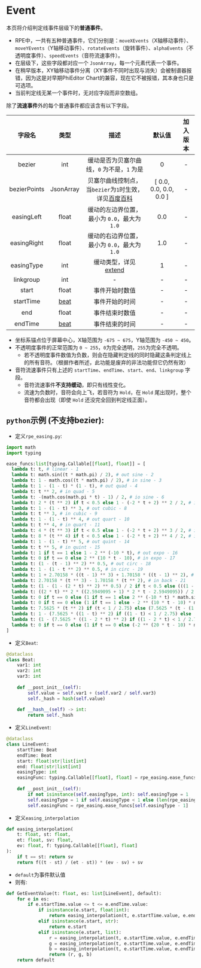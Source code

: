 # Event
本页将介绍判定线事件层级下的**普通事件**。

- RPE中，一共有五种普通事件，它们分别是：`moveXEvents`（X轴移动事件）、`moveYEvents`（Y轴移动事件）、`rotateEvents`（旋转事件）、`alphaEvents`（不透明度事件）、`speedEvents`（音符流速事件）。
- 在层级下，这些字段都对应一个 `JsonArray`，每一个元素代表一个事件。
- 在稍早版本，XY轴移动事件分离（XY事件不同时出现与消失）会被制谱器报错，因为这是对早期PhiEditor Chart的兼容，现在它不被报错，其本身也只是可选项。
- 当前判定线无某一个事件时，无对应字段而非空数组。

除了**流速事件**外的每个普通事件都应该含有以下字段。

|     字段名      |           类型            |                                                           描述                                                           |          默认值           | 加入版本 |
|:------------:|:-----------------------:|:----------------------------------------------------------------------------------------------------------------------:|:----------------------:|:----:|
|    bezier    |           int           |                                               缓动是否为贝塞尔曲线，`0` 为不是，`1` 为是                                                |           0            |  -   |
| bezierPoints |        JsonArray        | 贝塞尔曲线控制点，当`bezier`为`1`时生效，详见[百度百科](https://baike.baidu.com/item/%E8%B4%9D%E5%A1%9E%E5%B0%94%E6%9B%B2%E7%BA%BF/1091769) | [ 0.0, 0.0, 0.0, 0.0 ] |  -   |
|  easingLeft  |          float          |                                              缓动的左边界位置，最小为 `0.0`，最大为 `1.0`                                              |          0.0           |  -   |
| easingRight  |          float          |                                              缓动的右边界位置，最小为 `0.0`，最大为 `1.0`                                              |          1.0           |  -   |
|  easingType  |           int           |                                        缓动类型，详见[extend](./extend.md#easingtype)                                         |           1            |  -   |
|  linkgroup   |           int           |                                                           -                                                            |           -            |  -   |
|    start     |          float          |                                                        事件开始时数值                                                         |           -            |  -   |
|  startTime   |    [beat](./beat.md)    |                                                        事件开始的时间                                                         |           -            |  -   |
|     end      |          float          |                                                        事件结束时数值                                                         |           -            |  -   |
|   endTime    |    [beat](./beat.md)    |                                                        事件结束的时间                                                         |           -            |  -   |

- 坐标系锚点位于屏幕中心，X轴范围为 `-675 ~ 675`，Y轴范围为 `-450 ~ 450`。
- 不透明度事件的正常范围为 `0 ~ 255`，`0`为完全透明，`255`为完全不透明。
    - 若不透明度事件数值为负数，则会在隐藏判定线的同时隐藏这条判定线上的所有音符。（根据作者所述，此功能是废弃的非法功能但它仍然有效）
- 音符流速事件只有上述的 `startTime`、`endTime`、`start`、`end`、`linkgroup` 字段。
  - 音符流速事件**不支持缓动**，即只有线性变化。
  - 流速为负数时，音符会向上飞，若音符为 `Hold`，在 `Hold` 尾出现时，整个音符都会出现（即使 `Hold` 还没完全回到判定线正面）。
  
## `python`示例 (不支持bezier):
- 定义`rpe_easing.py`:
```python
import math
import typing

ease_funcs:list[typing.Callable[[float], float]] = [
  lambda t: t, # linear - 1
  lambda t: math.sin((t * math.pi) / 2), # out sine - 2
  lambda t: 1 - math.cos((t * math.pi) / 2), # in sine - 3
  lambda t: 1 - (1 - t) * (1 - t), # out quad - 4
  lambda t: t ** 2, # in quad - 5
  lambda t: -(math.cos(math.pi * t) - 1) / 2, # io sine - 6
  lambda t: 2 * (t ** 2) if t < 0.5 else 1 - (-2 * t + 2) ** 2 / 2, # io quad - 7
  lambda t: 1 - (1 - t) ** 3, # out cubic - 8
  lambda t: t ** 3, # in cubic - 9
  lambda t: 1 - (1 - t) ** 4, # out quart - 10
  lambda t: t ** 4, # in quart - 11
  lambda t: 4 * (t ** 3) if t < 0.5 else 1 - (-2 * t + 2) ** 3 / 2, # io cubic - 12
  lambda t: 8 * (t ** 4) if t < 0.5 else 1 - (-2 * t + 2) ** 4 / 2, # io quart - 13
  lambda t: 1 - (1 - t) ** 5, # out quint - 14
  lambda t: t ** 5, # in quint - 15
  lambda t: 1 if t == 1 else 1 - 2 ** (-10 * t), # out expo - 16
  lambda t: 0 if t == 0 else 2 ** (10 * t - 10), # in expo - 17
  lambda t: (1 - (t - 1) ** 2) ** 0.5, # out circ - 18
  lambda t: 1 - (1 - t ** 2) ** 0.5, # in circ - 19
  lambda t: 1 + 2.70158 * ((t - 1) ** 3) + 1.70158 * ((t - 1) ** 2), # out back - 20
  lambda t: 2.70158 * (t ** 3) - 1.70158 * (t ** 2), # in back - 21
  lambda t: (1 - (1 - (2 * t) ** 2) ** 0.5) / 2 if t < 0.5 else (((1 - (-2 * t + 2) ** 2) ** 0.5) + 1) / 2, # io circ - 22
  lambda t: ((2 * t) ** 2 * ((2.5949095 + 1) * 2 * t - 2.5949095)) / 2 if t < 0.5 else ((2 * t - 2) ** 2 * ((2.5949095 + 1) * (t * 2 - 2) + 2.5949095) + 2) / 2, # io back - 23
  lambda t: 0 if t == 0 else (1 if t == 1 else 2 ** (-10 * t) * math.sin((t * 10 - 0.75) * (2 * math.pi / 3)) + 1), # out elastic - 24
  lambda t: 0 if t == 0 else (1 if t == 1 else - 2 ** (10 * t - 10) * math.sin((t * 10 - 10.75) * (2 * math.pi / 3))), # in elastic - 25
  lambda t: 7.5625 * (t ** 2) if (t < 1 / 2.75) else (7.5625 * (t - (1.5 / 2.75)) * (t - (1.5 / 2.75)) + 0.75 if (t < 2 / 2.75) else (7.5625 * (t - (2.25 / 2.75)) * (t - (2.25 / 2.75)) + 0.9375 if (t < 2.5 / 2.75) else (7.5625 * (t - (2.625 / 2.75)) * (t - (2.625 / 2.75)) + 0.984375))), # out bounce - 26
  lambda t: 1 - (7.5625 * ((1 - t) ** 2) if ((1 - t) < 1 / 2.75) else (7.5625 * ((1 - t) - (1.5 / 2.75)) * ((1 - t) - (1.5 / 2.75)) + 0.75 if ((1 - t) < 2 / 2.75) else (7.5625 * ((1 - t) - (2.25 / 2.75)) * ((1 - t) - (2.25 / 2.75)) + 0.9375 if ((1 - t) < 2.5 / 2.75) else (7.5625 * ((1 - t) - (2.625 / 2.75)) * ((1 - t) - (2.625 / 2.75)) + 0.984375)))), # in bounce - 27
  lambda t: (1 - (7.5625 * ((1 - 2 * t) ** 2) if ((1 - 2 * t) < 1 / 2.75) else (7.5625 * ((1 - 2 * t) - (1.5 / 2.75)) * ((1 - 2 * t) - (1.5 / 2.75)) + 0.75 if ((1 - 2 * t) < 2 / 2.75) else (7.5625 * ((1 - 2 * t) - (2.25 / 2.75)) * ((1 - 2 * t) - (2.25 / 2.75)) + 0.9375 if ((1 - 2 * t) < 2.5 / 2.75) else (7.5625 * ((1 - 2 * t) - (2.625 / 2.75)) * ((1 - 2 * t) - (2.625 / 2.75)) + 0.984375))))) / 2 if t < 0.5 else (1 +(7.5625 * ((2 * t - 1) ** 2) if ((2 * t - 1) < 1 / 2.75) else (7.5625 * ((2 * t - 1) - (1.5 / 2.75)) * ((2 * t - 1) - (1.5 / 2.75)) + 0.75 if ((2 * t - 1) < 2 / 2.75) else (7.5625 * ((2 * t - 1) - (2.25 / 2.75)) * ((2 * t - 1) - (2.25 / 2.75)) + 0.9375 if ((2 * t - 1) < 2.5 / 2.75) else (7.5625 * ((2 * t - 1) - (2.625 / 2.75)) * ((2 * t - 1) - (2.625 / 2.75)) + 0.984375))))) / 2, # io bounce - 28
  lambda t: 0 if t == 0 else (1 if t == 0 else (-2 ** (20 * t - 10) * math.sin((20 * t - 11.125) * ((2 * math.pi) / 4.5))) / 2 if t < 0.5 else (2 ** (-20 * t + 10) * math.sin((20 * t - 11.125) * ((2 * math.pi) / 4.5))) / 2 + 1) # io elastic - 29
]
```

- 定义`Beat`:
```python
@dataclass
class Beat:
    var1: int
    var2: int
    var3: int
    
    def __post_init__(self):
        self.value = self.var1 + (self.var2 / self.var3)
        self._hash = hash(self.value)
    
    def __hash__(self) -> int:
        return self._hash
```
- 定义`LineEvent`:
```python
@dataclass
class LineEvent:
    startTime: Beat
    endTime: Beat
    start: float|str|list[int]
    end: float|str|list[int]
    easingType: int
    easingFunc: typing.Callable[[float], float] = rpe_easing.ease_funcs[0]
    
    def __post_init__(self):
        if not isinstance(self.easingType, int): self.easingType = 1
        self.easingType = 1 if self.easingType < 1 else (len(rpe_easing.ease_funcs) if self.easingType > len(rpe_easing.ease_funcs) else self.easingType)
        self.easingFunc = rpe_easing.ease_funcs[self.easingType - 1]
```
- 定义`easing_interpolation`
```python
def easing_interpolation(
    t: float, st: float,
    et: float, sv: float,
    ev: float, f: typing.Callable[[float], float]
):
    if t == st: return sv
    return f((t - st) / (et - st)) * (ev - sv) + sv
```
- `default`为事件默认值
- 则有:
```python
def GetEventValue(t: float, es: list[LineEvent], default):
    for e in es:
        if e.startTime.value <= t <= e.endTime.value:
            if isinstance(e.start, float|int):
                return easing_interpolation(t, e.startTime.value, e.endTime.value, e.start, e.end, e.easingFunc)
            elif isinstance(e.start, str):
                return e.start
            elif isinstance(e.start, list):
                r = easing_interpolation(t, e.startTime.value, e.endTime.value, e.start[0], e.end[0], e.easingFunc)
                g = easing_interpolation(t, e.startTime.value, e.endTime.value, e.start[1], e.end[1], e.easingFunc)
                b = easing_interpolation(t, e.startTime.value, e.endTime.value, e.start[2], e.end[2], e.easingFunc)
                return (r, g, b)
    return default
```
